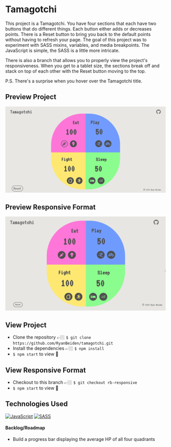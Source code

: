 # Tamagotchi

This project is a Tamagotchi. You have four sections that each have two buttons that do different things. Each button either adds or decreases points. There is a Reset button to bring you back to the default points without having to refresh your page. The goal of this project was to experiment with SASS mixins, variables, and media breakpoints. The JavaScript is simple, the SASS is a little more intricate.

There is also a branch that allows you to properly view the project's responsiveness. When you get to a tablet size, the sections break off and stack on top of each other with the Reset button moving to the top.

P.S. There's a surprise when you hover over the Tamagotchi title.

## Preview Project

![Demo Preview of Tamagotchi Site](./src/assets/tamagotchi-site-demo.gif)

## Preview Responsive Format

![Demo Preview of the Responsive Tamagotchi Site](./src/assets/tamagotchi-responsive-demo.gif)

## View Project
- Clone the repository 👉🏼 `$ git clone https://github.com/RyanBeiden/tamagotchi.git`
- Install the dependencies 👉🏼 `$ npm install`
- `$ npm start` to view 👀

## View Responsive Format
- Checkout to this branch 👉🏼 `$ git checkout rb-responsive`
- `$ npm start` to view 👀

## Technologies Used
[![JavaScript](https://img.shields.io/badge/-JavaScript-2c9fcc?style=flat-square)](#) [![SASS](https://img.shields.io/badge/-SASS-2c9fcc?style=flat-square)](#)

#### Backlog/Roadmap

- Build a progress bar displaying the average HP of all four quadrants
